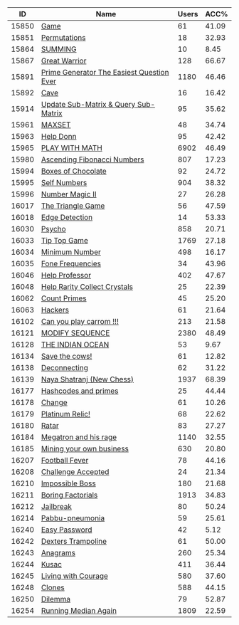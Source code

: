 | ID | Name | Users | ACC% |
|---|---|---|---|
| 15850 | [Game](https://www.spoj.com/problems/DGAME) | 61 | 41.09 |
| 15851 | [Permutations](https://www.spoj.com/problems/PSERVICE) | 18 | 32.93 |
| 15864 | [SUMMING](https://www.spoj.com/problems/SUMMING) | 10 | 8.45 |
| 15867 | [Great Warrior](https://www.spoj.com/problems/SNGGW) | 128 | 66.67 |
| 15891 | [Prime Generator The Easiest Question Ever](https://www.spoj.com/problems/SNGPG) | 1180 | 46.46 |
| 15892 | [Cave](https://www.spoj.com/problems/CAVE2) | 16 | 16.42 |
| 15914 | [Update Sub-Matrix & Query Sub-Matrix](https://www.spoj.com/problems/USUBQSUB) | 95 | 35.62 |
| 15961 | [MAXSET](https://www.spoj.com/problems/MAXSET) | 48 | 34.74 |
| 15963 | [Help Donn](https://www.spoj.com/problems/HELPDONN) | 95 | 42.42 |
| 15965 | [PLAY WITH MATH](https://www.spoj.com/problems/ENIGMATH) | 6902 | 46.49 |
| 15980 | [Ascending Fibonacci Numbers](https://www.spoj.com/problems/ASCDFIB) | 807 | 17.23 |
| 15994 | [Boxes of Chocolate](https://www.spoj.com/problems/BOXSCHOC) | 92 | 24.72 |
| 15995 | [Self Numbers](https://www.spoj.com/problems/MCUR98) | 904 | 38.32 |
| 15996 | [Number Magic II](https://www.spoj.com/problems/SNGNM2) | 27 | 26.28 |
| 16017 | [The Triangle Game](https://www.spoj.com/problems/MCU20A) | 56 | 47.59 |
| 16018 | [Edge Detection](https://www.spoj.com/problems/MCU20E) | 14 | 53.33 |
| 16030 | [Psycho](https://www.spoj.com/problems/PSYCHON) | 858 | 20.71 |
| 16033 | [Tip Top Game](https://www.spoj.com/problems/TIPTOP) | 1769 | 27.18 |
| 16034 | [Minimum Number](https://www.spoj.com/problems/MINNUM) | 498 | 16.17 |
| 16035 | [Fone Frequencies](https://www.spoj.com/problems/OU7) | 34 | 43.96 |
| 16046 | [Help Professor](https://www.spoj.com/problems/HPPROF) | 402 | 47.67 |
| 16048 | [Help Rarity Collect Crystals](https://www.spoj.com/problems/PONY9) | 25 | 22.39 |
| 16062 | [Count Primes](https://www.spoj.com/problems/SNGCP) | 45 | 25.20 |
| 16063 | [Hackers](https://www.spoj.com/problems/TREEBA) | 61 | 21.64 |
| 16102 | [Can you play carrom !!!](https://www.spoj.com/problems/CARRHIM) | 213 | 21.58 |
| 16121 | [MODIFY SEQUENCE](https://www.spoj.com/problems/NITK06) | 2380 | 48.49 |
| 16128 | [THE INDIAN OCEAN](https://www.spoj.com/problems/NITK07) | 53 | 9.67 |
| 16134 | [Save the cows!](https://www.spoj.com/problems/COD1) | 61 | 12.82 |
| 16138 | [Deconnecting](https://www.spoj.com/problems/CODGRF) | 62 | 31.22 |
| 16139 | [Naya Shatranj (New Chess)](https://www.spoj.com/problems/CODCHESS) | 1937 | 68.39 |
| 16177 | [Hashcodes and primes](https://www.spoj.com/problems/CODHASH) | 25 | 44.44 |
| 16178 | [Change](https://www.spoj.com/problems/TPC07) | 61 | 10.26 |
| 16179 | [Platinum Relic!](https://www.spoj.com/problems/PTRELIC) | 68 | 22.62 |
| 16180 | [Ratar](https://www.spoj.com/problems/RATAR) | 83 | 27.27 |
| 16184 | [Megatron and his rage](https://www.spoj.com/problems/CODFURY) | 1140 | 32.55 |
| 16185 | [Mining your own business](https://www.spoj.com/problems/BUSINESS) | 630 | 20.80 |
| 16207 | [Football Fever](https://www.spoj.com/problems/DCEPC11F) | 78 | 44.16 |
| 16208 | [Challenge Accepted](https://www.spoj.com/problems/DCEPC11C) | 24 | 21.34 |
| 16210 | [Impossible Boss](https://www.spoj.com/problems/DCEPC11I) | 180 | 21.68 |
| 16211 | [Boring Factorials](https://www.spoj.com/problems/DCEPC11B) | 1913 | 34.83 |
| 16212 | [Jailbreak](https://www.spoj.com/problems/DCEPC11J) | 80 | 50.24 |
| 16214 | [Pabbu-pneumonia](https://www.spoj.com/problems/CODPABBU) | 59 | 25.61 |
| 16240 | [Easy Password](https://www.spoj.com/problems/DCEPC11E) | 42 | 5.12 |
| 16242 | [Dexters Trampoline](https://www.spoj.com/problems/DTRAP) | 61 | 50.00 |
| 16243 | [Anagrams](https://www.spoj.com/problems/ANAGR) | 260 | 25.34 |
| 16244 | [Kusac](https://www.spoj.com/problems/KUSAC) | 411 | 36.44 |
| 16245 | [Living with Courage](https://www.spoj.com/problems/COURAGE) | 580 | 37.60 |
| 16248 | [Clones](https://www.spoj.com/problems/NCLNE) | 588 | 44.15 |
| 16250 | [Dilemma](https://www.spoj.com/problems/GDIL) | 79 | 52.87 |
| 16254 | [Running Median Again](https://www.spoj.com/problems/RMID2) | 1809 | 22.59 |
